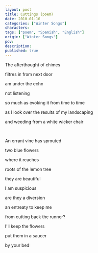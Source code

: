 ```yaml
---
layout: post
title: Cuttings (poem)
date: 2010-01-10
categories: ["Winter Songs"]
characters: 
tags: ["poem", "Spanish", "English"]
origin: ["Winter Songs"]
pov: 
description: 
published: true
---
```


The afterthought of chimes

filtres in from next door

am under the echo

not listening

so much as evoking it from time to time

as I look over the results of my landscaping

and weeding from a white wicker chair

<br>

An errant vine has sprouted

two blue flowers

where it reaches

roots of the lemon tree

they are beautiful

I am suspicious

are they a diversion

an entreaty to keep me

from cutting back the runner?

I'll keep the flowers

put them in a saucer

by your bed
